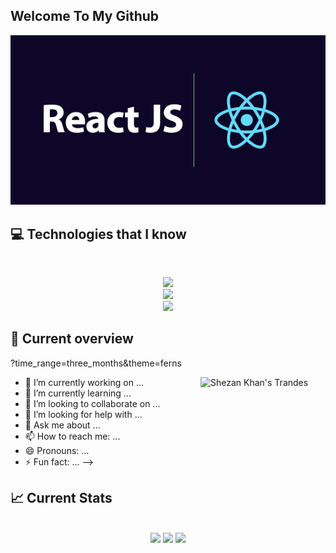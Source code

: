 
## Welcome To My Github

<a href="https://www.linkedin.com/in/shezankhan">
<img src="https://raw.githubusercontent.com/shezank/shezank/main/ReactJS.png" />
</a>

## :computer: Technologies that I know

  <br>
  <p align="center">
  <a href="[https://skillicons.dev](https://skillicons.dev)">
    <img src="https://skillicons.dev/icons?i=react,js,tailwind,bootstrap,materialui,html,css" />
    <br/>
    <img src="https://skillicons.dev/icons?i=wordpress,firebase,figma,mongodb,mysql,netlify,nextjs,nodejs" />
    <br/>
    <img src="https://skillicons.dev/icons?i=postman,vercel,vite,vscode" />
  </a>
</p>

## :eyes: Current overview
?time_range=three_months&theme=ferns
<div align="left">
<a href=""><img align="right" src="https://api.githubtrends.io/user/svg/shezank/repos" width="200" alt="Shezan Khan's Trandes"/></a>
</div>


- 🔭 I’m currently working on ...
- 🌱 I’m currently learning ...
- 👯 I’m looking to collaborate on ...
- 🤔 I’m looking for help with ...
- 💬 Ask me about ...
- 📫 How to reach me: ...
- 😄 Pronouns: ...
- ⚡ Fun fact: ...
-->

## :chart_with_upwards_trend: Current Stats

<br />
<div align="center" >
   <img  src="http://github-profile-summary-cards.vercel.app/api/cards/repos-per-language?username=shezank&theme=algolia" />
   <img  src="http://github-profile-summary-cards.vercel.app/api/cards/stats?username=shezank&theme=algolia" />
  <img  src="http://github-profile-summary-cards.vercel.app/api/cards/profile-details?username=shezank&theme=algolia" />
</div>

 
